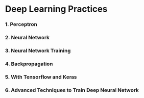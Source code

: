 # Deep Learning Practices

### 1. Perceptron
### 2. Neural Network
### 3. Neural Network Training
### 4. Backpropagation
### 5. With Tensorflow and Keras
### 6. Advanced Techniques to Train Deep Neural Network

